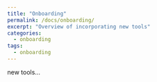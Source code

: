 ```yaml
---
title: "Onboarding"
permalink: /docs/onboarding/
excerpt: "Overview of incorporating new tools"
categories:
  - onboarding
tags:
  - onboarding
---
```


new tools...